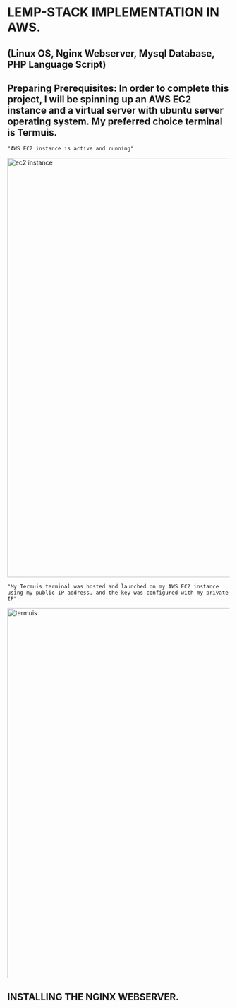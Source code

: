 # LEMP-STACK IMPLEMENTATION IN AWS.

## (Linux OS, Nginx Webserver, Mysql Database, PHP Language Script)
 ## Preparing Prerequisites: In order to complete this project, I will be spinning up an AWS EC2 instance and a virtual server with ubuntu server operating system. My preferred choice terminal is Termuis.

    "AWS EC2 instance is active and running"
<img width="950" alt="ec2 instance" src="https://github.com/Gailpositive/Darey.io-Projects-1-10/assets/111061512/2eb423a1-a523-4377-9c66-391fcc3d95bf">

    "My Termuis terminal was hosted and launched on my AWS EC2 instance using my public IP address, and the key was configured with my private IP"
<img width="838" alt="termuis" src="https://github.com/Gailpositive/Darey.io-Projects-1-10/assets/111061512/5d27a6fd-1f3a-4d57-b771-a29990674c85">


   ## INSTALLING THE NGINX WEBSERVER.

   

